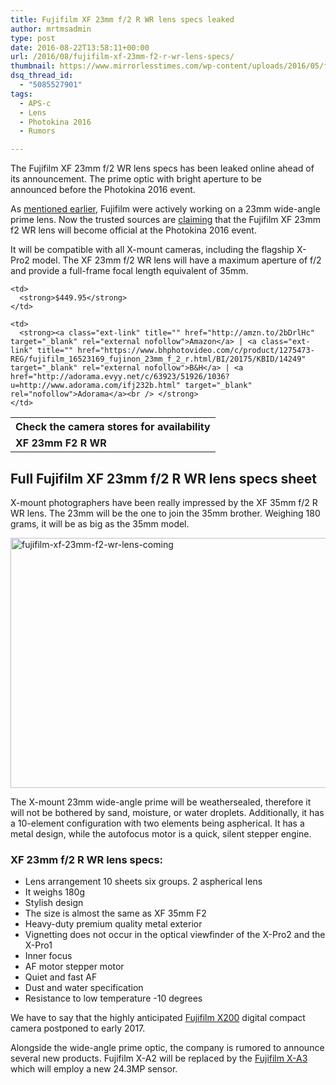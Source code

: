 ```yaml
---
title: Fujifilm XF 23mm f/2 R WR lens specs leaked
author: mrtmsadmin
type: post
date: 2016-08-22T13:58:11+00:00
url: /2016/08/fujifilm-xf-23mm-f2-r-wr-lens-specs/
thumbnail: https://www.mirrorlesstimes.com/wp-content/uploads/2016/05/fujifilm-xf-23mm-f2-wr-lens-coming.jpg
dsq_thread_id:
  - "5085527901"
tags:
  - APS-c
  - Lens
  - Photokina 2016
  - Rumors

---
```

The Fujifilm XF 23mm f/2 WR lens specs has been leaked online ahead of its announcement. The prime optic with bright aperture to be announced before the Photokina 2016 event.

As [mentioned earlier][1], Fujifilm were actively working on a 23mm wide-angle prime lens. Now the trusted sources are <a title="XF23mmF2 WR will be announced in September" href="http://digicame-info.com/2016/08/x-a3-1.html" target="_blank" rel="nofollow">claiming</a> that the Fujifilm XF 23mm f2 WR lens will become official at the Photokina 2016 event.

It will be compatible with all X-mount cameras, including the flagship X-Pro2 model. The XF 23mm f/2 WR lens will have a maximum aperture of f/2 and provide a full-frame focal length equivalent of 35mm.

<table  class="tableizer-table table table-hover" >
  <tr class="tableizer-firstrow">
    <th colspan="3">
      Check the camera stores for availability
    </th>
  </tr>
  
  <tr>
    <td>
      <strong>XF 23mm F2 R WR</strong>
    </td>
    
    <td>
      <strong>$449.95</strong>
    </td>
    
    <td>
      <strong><a class="ext-link" title="" href="http://amzn.to/2bDrlHc" target="_blank" rel="external nofollow">Amazon</a> | <a class="ext-link" title="" href="https://www.bhphotovideo.com/c/product/1275473-REG/fujifilm_16523169_fujinon_23mm_f_2_r.html/BI/20175/KBID/14249" target="_blank" rel="external nofollow">B&H</a> | <a href="http://adorama.evyy.net/c/63923/51926/1036?u=http://www.adorama.com/ifj232b.html" target="_blank" rel="nofollow">Adorama</a><br /> </strong>
    </td>
  </tr>
</table>

<!--more-->

<span id="more-249"></span>

## Full Fujifilm XF 23mm f/2 R WR lens specs sheet

X-mount photographers have been really impressed by the XF 35mm f/2 R WR lens. The 23mm will be the one to join the 35mm brother. Weighing 180 grams, it will be as big as the 35mm model.

<img class="alignnone size-full wp-image-250" src="https://i0.wp.com/www.mirrorlesstimes.com/wp-content/uploads/2016/05/fujifilm-xf-23mm-f2-wr-lens-coming.jpg?resize=600%2C400&#038;ssl=1" alt="fujifilm-xf-23mm-f2-wr-lens-coming" width="600" height="400" srcset="https://i0.wp.com/www.mirrorlesstimes.com/wp-content/uploads/2016/05/fujifilm-xf-23mm-f2-wr-lens-coming.jpg?w=900&ssl=1 900w, https://i0.wp.com/www.mirrorlesstimes.com/wp-content/uploads/2016/05/fujifilm-xf-23mm-f2-wr-lens-coming.jpg?resize=300%2C200&ssl=1 300w, https://i0.wp.com/www.mirrorlesstimes.com/wp-content/uploads/2016/05/fujifilm-xf-23mm-f2-wr-lens-coming.jpg?resize=768%2C512&ssl=1 768w" sizes="(max-width: 600px) 100vw, 600px" data-recalc-dims="1" /> 

The X-mount 23mm wide-angle prime will be weathersealed, therefore it will not be bothered by sand, moisture, or water droplets. Additionally, it has a 10-element configuration with two elements being aspherical. It has a metal design, while the autofocus motor is a quick, silent stepper engine.

### XF 23mm f/2 R WR lens specs:

  * Lens arrangement 10 sheets six groups. 2 aspherical lens
  * It weighs 180g
  * Stylish design
  * The size is almost the same as XF 35mm F2
  * Heavy-duty premium quality metal exterior
  * Vignetting does not occur in the optical viewfinder of the X-Pro2 and the X-Pro1
  * Inner focus
  * AF motor stepper motor
  * Quiet and fast AF
  * Dust and water specification
  * Resistance to low temperature -10 degrees

We have to say that the highly anticipated [Fujifilm X200][2] digital compact camera postponed to early 2017.

Alongside the wide-angle prime optic, the company is rumored to announce several new products. Fujifilm X-A2 will be replaced by the [Fujifilm X-A3][3] which will employ a new 24.3MP sensor.

 [1]: https://www.mirrorlesstimes.com/2016/04/fujifilm-xf-23mm-f2-lens-rumors/
 [2]: https://www.mirrorlesstimes.com/2016/03/first-fujifilm-x200-specs/
 [3]: https://www.mirrorlesstimes.com/2016/08/fujifilm-x-a3-specs/
